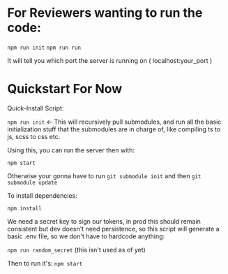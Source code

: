 # For Reviewers wanting to run the code:

`npm run init`
`npm run run`

It will tell you which port the server is running on ( localhost:your_port )

# Quickstart For Now

Quick-Install Script:

  `npm run init` <- This will recursively pull submodules, and run all the basic initialization stuff that the submodules are in charge of, like compiling ts to js, scss to css etc.

Using this, you can run the server then with:

  `npm start`

Otherwise your gonna have to run `git submodule init` and then `git submodule update` 

To install dependencies:

  `npm install`

We need a secret key to sign our tokens, in prod this should remain consistent but dev doesn't need persistence, so this script will generate a basic .env file, so we don't have to hardcode anything:

  `npm run random_secret` (this isn't used as of yet)

Then to run it's:
  `npm start`
